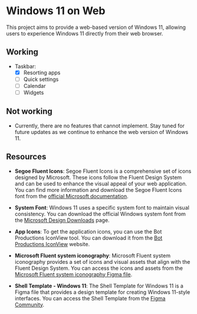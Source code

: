# Windows 11 on Web

This project aims to provide a web-based version of Windows 11, allowing users to experience Windows 11 directly from their web browser.

## Working

- Taskbar:
  - [x] Resorting apps
  - [ ] Quick settings
  - [ ] Calendar
  - [ ] Widgets

## Not working

- Currently, there are no features that cannot implement. Stay tuned for future updates as we continue to enhance the web version of Windows 11.

## Resources

- **Segoe Fluent Icons**: Segoe Fluent Icons is a comprehensive set of icons designed by Microsoft. These icons follow the Fluent Design System and can be used to enhance the visual appeal of your web application. You can find more information and download the Segoe Fluent Icons font from the [official Microsoft documentation](https://learn.microsoft.com/en-us/windows/apps/design/style/segoe-fluent-icons-font).

- **System Font**: Windows 11 uses a specific system font to maintain visual consistency. You can download the official Windows system font from the [Microsoft Design Downloads](https://learn.microsoft.com/en-us/windows/apps/design/downloads/#fonts) page.

- **App Icons**: To get the application icons, you can use the Bot Productions IconView tool. You can download it from the [Bot Productions IconView](https://www.botproductions.com/iconview/download.html) website.

- **Microsoft Fluent system iconography**: Microsoft Fluent system iconography provides a set of icons and visual assets that align with the Fluent Design System. You can access the icons and assets from the [Microsoft Fluent system iconography Figma file](https://www.figma.com/community/file/836835755999342788).

- **Shell Template - Windows 11**: The Shell Template for Windows 11 is a Figma file that provides a design template for creating Windows 11-style interfaces. You can access the Shell Template from the [Figma Community](https://www.figma.com/community/file/1035524331682993208).
